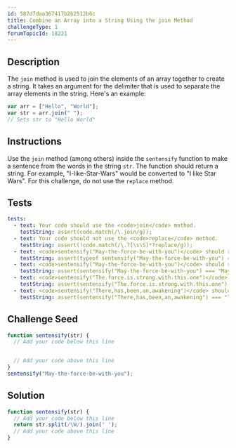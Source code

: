 ```yaml
---
id: 587d7daa367417b2b2512b6c
title: Combine an Array into a String Using the join Method
challengeType: 1
forumTopicId: 18221
---
```


## Description
<section id='description'>
The <code>join</code> method is used to join the elements of an array together to create a string. It takes an argument for the delimiter that is used to separate the array elements in the string.
Here's an example:

```js
var arr = ["Hello", "World"];
var str = arr.join(" ");
// Sets str to "Hello World"
```

</section>

## Instructions
<section id='instructions'>
Use the <code>join</code> method (among others) inside the <code>sentensify</code> function to make a sentence from the words in the string <code>str</code>. The function should return a string. For example, "I-like-Star-Wars" would be converted to "I like Star Wars". For this challenge, do not use the <code>replace</code> method.
</section>

## Tests
<section id='tests'>

```yml
tests:
  - text: Your code should use the <code>join</code> method.
    testString: assert(code.match(/\.join/g));
  - text: Your code should not use the <code>replace</code> method.
    testString: assert(!code.match(/\.?[\s\S]*?replace/g));
  - text: <code>sentensify("May-the-force-be-with-you")</code> should return a string.
    testString: assert(typeof sentensify("May-the-force-be-with-you") === "string");
  - text: <code>sentensify("May-the-force-be-with-you")</code> should return <code>"May the force be with you"</code>.
    testString: assert(sentensify("May-the-force-be-with-you") === "May the force be with you");
  - text: <code>sentensify("The.force.is.strong.with.this.one")</code> should return <code>"The force is strong with this one"</code>.
    testString: assert(sentensify("The.force.is.strong.with.this.one") === "The force is strong with this one");
  - text: <code>sentensify("There,has,been,an,awakening")</code> should return <code>"There has been an awakening"</code>.
    testString: assert(sentensify("There,has,been,an,awakening") === "There has been an awakening");

```

</section>

## Challenge Seed
<section id='challengeSeed'>

<div id='js-seed'>

```js
function sentensify(str) {
  // Add your code below this line


  // Add your code above this line
}
sentensify("May-the-force-be-with-you");
```

</div>



</section>

## Solution
<section id='solution'>

```js
function sentensify(str) {
  // Add your code below this line
  return str.split(/\W/).join(' ');
  // Add your code above this line
}
```

</section>
